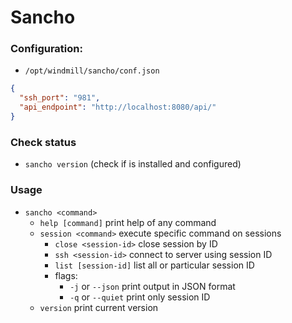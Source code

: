 # Sancho

### Configuration:

- `/opt/windmill/sancho/conf.json`

```json
{
  "ssh_port": "981",
  "api_endpoint": "http://localhost:8080/api/"
}
```

### Check status
- `sancho version` (check if is installed and configured)

### Usage
- `sancho <command>`
    - `help [command]` print help of any command
    - `session <command>` execute specific command on sessions
        - `close <session-id>` close session by ID
        - `ssh <session-id>` connect to server using session ID
        - `list [session-id]` list all or particular session ID
        - flags:
            - `-j` or `--json` print output in JSON format
            - `-q` or `--quiet` print only session ID
    - `version` print current version
